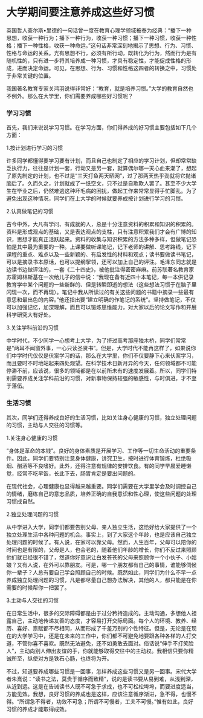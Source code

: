 # 大学期间要注意养成这些好习惯

英国哲人查尔斯•里德的一句话曾一度在教育心理学领域被奉为经典：“播下一种思想，收获一种行为；播下一种行为，收获一种习惯；播下一种习惯，收获一种性格；播下一种性格，收获一种命运。”这句话非常深刻地揭示了思想、行为、习惯、性格与命运的关系。光有思想不行，必须有所行动，既转化为行为，然而行为是有随机性的，只有进一步将其培养成一种习惯，才具有稳定性，才能促成性格的形成，进而决定命运。可见，在思想、行为、习惯和性格这四者的转换之中，习惯处于非常关键的位置。

我国著名教育专家关鸿羽说得非常好：“教育，就是培养习惯。”大学的教育自然也不例外。那么在大学里，你们需要养成哪些好习惯呢？

### 学习习惯

首先，我们来说说学习习惯。在学习方面，你们得养成的好习惯主要包括如下几个方面：

1.按计划进行学习的习惯

许多同学都懂得要学习要有计划，而且自己也制定了相应的学习计划，但却常常缺乏执行力，往往是计划一套，行动又是另一套，就算偶尔哪一天心血来潮了，想起了原先制定的计划，也不过是“三天打鱼两天晒网”，过了那两天热乎劲就将它抛诸脑后了。久而久之，计划就成了一纸空文，只不过是自欺欺人罢了。甚至不少大学生在毕业之后，仍然难逃这种坏毛病的困扰，做起工作来常常显得手忙脚乱。为了避免出现这种情况，同学们在上大学的时候就要养成按计划进行学习的习惯。

2.认真做笔记的习惯

古今中外，大凡有学问、有成就的人，总是十分注意资料的积累和知识的积累的。资料是形成观点的基础，又是表达观点的支柱，只有注意积累我们才会有广博的知识，思想才能真正活跃起来。资料的收集与知识积累的方法多种多样，但做笔记恐怕是其中最为重要的一种。上课要做听课笔记，记下老师的讲解、思考路线，记下课程的重点、难点以及一些新颖的、有启发性的材料和观点；读书要做读书笔记，可以是摘录书本原话，也可以提纲挈领，还可以加上自己的评注。毛泽东同志就是边读书边做评注的，一套《二十四史》，被他批注得密密麻麻。前苏联著名教育家苏霍姆林斯基在一次给儿子的信中说：“我现在备有近四十本笔记，每一本供记录教育学中某个问题的一些新鲜的、但是转瞬即逝的想法（这些想法习惯于在脑子里闪现一次，而不再现）。笔记中我从所读过的有关这些问题的书籍中摘录一些最有意思和最出色的内容。”他还指出要“建立明确的作笔记的系统”。坚持做笔记，不仅可以加强记忆，加深理解，而且可以锻炼思维能力，对大家以后的论文写作和开展科学研究大有好处。

3.关注学科前沿的习惯

中学时代，不少同学一心想考上大学，为了挤过高考那座独木桥，同学们常常是“两耳不闻窗外事，一心只读圣贤书”。但是，大学时代不能再这样了，如果说你们中学时代仅仅是伏案学习的话，那么在大学里，你们不仅要静下心来伏案学习，而且要时不时地站起来四处观望。在科学技术日新月异的今天，任何领域都不可能停滞不前，应该说，很多的领域都是在以前所未有的速度发展着。所以，同学们特别需要养成关注学科前沿的习惯，对新事物保持较强的敏感性，与时俱进，才不至于落伍。

### 生活习惯

其次，同学们还得养成良好的生活习惯，比如关注身心健康的习惯，独立处理问题的习惯，主动与人交往的习惯等。

1.关注身心健康的习惯

“身体是革命的本钱”。良好的身体素质是开展学习、工作等一切生命活动的重要条件。因此，同学们要特别注意身体健康，讲究卫生，按时进行体育锻炼，杜绝吸烟、酗酒等不良嗜好。此外，还得注意有规律的安排饮食。有的同学早晨爱睡懒觉，经常不吃早饭，长此下去，肠胃肯定是要出问题的。

在现代社会，心理健康也显得越来越重要。同学们需要在大学里学会及时调控自己的情绪，磨练自己的意志品质，培养正确的自我意识和性心理，使这些问题的处理习惯成自然。

2.独立处理问题的习惯

从中学进入大学，同学们都要告别父母、亲人独立生活，这恰好给大家提供了一个独立处理生活中各种问题的机会。事实上，到了大家这个年龄，也是应该自己独立处理问题的时候了。有人说，在家可以靠父母。然而，人生百年，父母可以陪你的时间也是有限的，父母是人，也会老的，随着他们年龄的增长，你们不反过来照顾他们就已经很不错了，然道你好意识让白发苍苍的父母来照顾你一个小伙子、小姑娘？又有人说，在外可以靠朋友。可是，哪一个朋友都有自己的事情，谁能够伺候你一辈子？人总有要自己学会照顾自己的时候。既然如此，同学们为什么不早一点养成独立处理问题的习惯，凡是都尽量自己想办法解决，其他的人，都只能是在你需要的时候帮你一把罢了。

3.主动与人交往的习惯

在日常生活中，很多的交际障碍都是由于过分矜持造成的。主动沟通，多想他人袒露自己，主动地传递友善的态度，才容易打开交际局面。每个人的环境、教养、经历、喜好、禀赋都不尽相同，从而形成了千差万别的个性特征。但是，无论是在现在的大学学习中，还是在未来的工作中，你们都不可避免地要跟各种各样的人打交道，不管你喜不喜欢。既然无法避免，还不如勇敢去面对。俗话说“伸手不打笑脸人”，主动向别人伸出友谊的手，你就能够取得交往中的主动权。我相信只要你精诚所至，纵使对方是铁石心肠，也终将为开。

不过，知道要养成哪些习惯是一回事，怎样养成这些习惯又是另一回事。宋代大学者朱熹说：“读书之法，莫贵于循序而致精”，说的是读书要从易到难，从浅到深，从近到远。这是在告诫读书人既不可急于求成，也不可松松垮垮，而要进度适当，方能见效。我想，良好习惯的养成也是这样，应该注意循序渐进，急不得，也慢不得。“所谓急不得者，功效不可急；所谓不可慢者，工夫不可慢。”惟有如此，良好习惯的养成才能取得成效。
